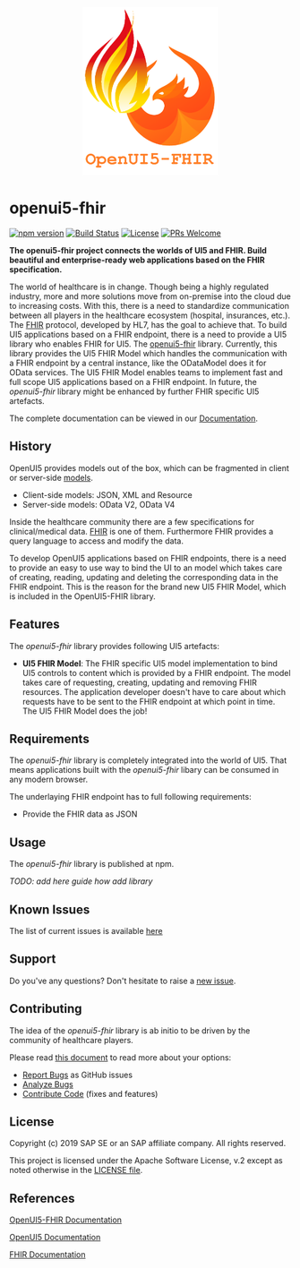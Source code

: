 <p align="center"><img height="300px" src="docs/images/logo.png"></a></p>

# openui5-fhir
[![npm version](https://badge.fury.io/js/openui5-fhir.svg)](//www.npmjs.com/package/openui5-fhir)
[![Build Status](https://travis-ci.org/SAP/openui5-fhir.svg?branch=master)](https://travis-ci.org/SAP/openui5-fhir)
[![License](https://img.shields.io/badge/license-Apache%202.0-blue.svg)](LICENSE.txt)
[![PRs Welcome](https://img.shields.io/badge/PRs-welcome-brightgreen.svg)](CONTRIBUTING.md)

**The openui5-fhir project connects the worlds of UI5 and FHIR. Build beautiful and enterprise-ready web applications based on the FHIR specification.**

The world of healthcare is in change. Though being a highly regulated industry, more and more solutions move from on-premise into the cloud due to increasing costs. With this, there is a need to standardize communication between all players in the healthcare ecosystem (hospital, insurances, etc.). The [FHIR](https://www.hl7.org/fhir/index.html) protocol, developed by HL7, has the goal to achieve that. To build UI5 applications based on a FHIR endpoint, there is a need to provide a UI5 library who enables FHIR for UI5. The [openui5-fhir](https://github.com/SAP/openui5-fhir) library. Currently, this library provides the UI5 FHIR Model which handles the communication with a FHIR endpoint by a central instance, like the ODataModel does it for OData services. The UI5 FHIR Model enables teams to implement fast and full scope UI5 applications based on a FHIR endpoint. In future, the *openui5-fhir* library might be enhanced by further FHIR specific UI5 artefacts.

The complete documentation can be viewed in our [Documentation](https://sap.github.io/openui5-fhir/).

## History

OpenUI5 provides models out of the box, which can be fragmented in client or server-side [models](https://openui5.hana.ondemand.com/#/topic/e1b625940c104b558e52f47afe5ddb4f).
- Client-side models: JSON, XML and Resource
- Server-side models: OData V2, OData V4

Inside the healthcare community there are a few specifications for clinical/medical data. [FHIR](https://www.hl7.org/fhir/) is one of them. Furthermore FHIR provides a query language to access and modify the data.

To develop OpenUI5 applications based on FHIR endpoints, there is a need to provide an easy to use way to bind the UI to an model which takes care of creating, reading, updating and deleting the corresponding data in the FHIR endpoint. This is the reason for the brand new UI5 FHIR Model, which is included in the OpenUI5-FHIR library.

## Features

The *openui5-fhir* library provides following UI5 artefacts:
- **UI5 FHIR Model**: The FHIR specific UI5 model implementation to bind UI5 controls to content which is provided by a FHIR endpoint. The model takes care of requesting, creating, updating and removing FHIR resources. The application developer doesn't have to care about which requests have to be sent to the FHIR endpoint at which point in time. The UI5 FHIR Model does the job!

## Requirements

The *openui5-fhir* library is completely integrated into the world of UI5. That means applications built with the *openui5-fhir* libary can be consumed in any modern browser.

The underlaying FHIR endpoint has to full following requirements:
- Provide the FHIR data as JSON

## Usage

The *openui5-fhir* library is published at npm.

*TODO: add here guide how add library*

## Known Issues

The list of current issues is available [here](https://github.com/SAP/openui5-fhir/issues)

## Support

Do you've any questions? Don't hesitate to raise a [new issue](https://github.com/SAP/openui5-fhir/issues/new).

## Contributing

The idea of the *openui5-fhir* library is ab initio to be driven by the community of healthcare players.

Please read [this document](CONTRIBUTING.md) to read more about your options:

- [Report Bugs](CONTRIBUTING.md#report-an-issue) as GitHub issues
- [Analyze Bugs](CONTRIBUTING.md#analyze-issues)
- [Contribute Code](CONTRIBUTING.md#contribute-code) (fixes and features)

## License

Copyright (c) 2019 SAP SE or an SAP affiliate company. All rights reserved.

This project is licensed under the Apache Software License, v.2 except as noted otherwise in the [LICENSE file](LICENSE.txt).

## References

[OpenUI5-FHIR Documentation](https://sap.github.io/openui5-fhir/)

[OpenUI5 Documentation](https://openui5.hana.ondemand.com/)

[FHIR Documentation](https://www.hl7.org/fhir/index.html)